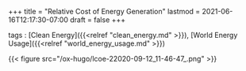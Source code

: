 +++
title = "Relative Cost of Energy Generation"
lastmod = 2021-06-16T12:17:30-07:00
draft = false
+++

tags
: [Clean Energy]({{<relref "clean_energy.md" >}}), [World Energy Usage]({{<relref "world_energy_usage.md" >}})

{{< figure src="/ox-hugo/lcoe-22020-09-12_11-46-47_.png" >}}